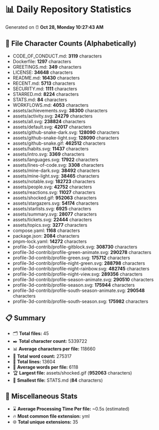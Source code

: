 # 📊 Daily Repository Statistics
Generated on ⏰ **Oct 28, Monday 10:27:43 AM**

## 📂 File Character Counts (Alphabetically)
- CODE_OF_CONDUCT.md: **3119** characters
- Dockerfile: **1297** characters
- GREETINGS.md: **349** characters
- LICENSE: **34648** characters
- README.md: **16430** characters
- RECENT.md: **5713** characters
- SECURITY.md: **1111** characters
- STARRED.md: **8224** characters
- STATS.md: **84** characters
- WORKFLOWS.md: **4053** characters
- assets/achievements.svg: **38300** characters
- assets/activity.svg: **24279** characters
- assets/all.svg: **238824** characters
- assets/default.svg: **42017** characters
- assets/github-snake-dark.svg: **128090** characters
- assets/github-snake-light.svg: **128090** characters
- assets/github-snake.gif: **462512** characters
- assets/habits.svg: **11437** characters
- assets/intro.svg: **3369** characters
- assets/languages.svg: **17922** characters
- assets/lines-of-code.svg: **3308** characters
- assets/mine-dark.svg: **38492** characters
- assets/mine-light.svg: **38465** characters
- assets/notable.svg: **182723** characters
- assets/people.svg: **42752** characters
- assets/reactions.svg: **11027** characters
- assets/shocked.gif: **952063** characters
- assets/stargazers.svg: **54174** characters
- assets/starlists.svg: **6925** characters
- assets/summary.svg: **28077** characters
- assets/tickets.svg: **22444** characters
- assets/topics.svg: **3277** characters
- compose.yaml: **1168** characters
- package.json: **2084** characters
- pnpm-lock.yaml: **14272** characters
- profile-3d-contrib/profile-gitblock.svg: **308730** characters
- profile-3d-contrib/profile-green-animate.svg: **290278** characters
- profile-3d-contrib/profile-green.svg: **175712** characters
- profile-3d-contrib/profile-night-green.svg: **288798** characters
- profile-3d-contrib/profile-night-rainbow.svg: **482745** characters
- profile-3d-contrib/profile-night-view.svg: **289356** characters
- profile-3d-contrib/profile-season-animate.svg: **290510** characters
- profile-3d-contrib/profile-season.svg: **175944** characters
- profile-3d-contrib/profile-south-season-animate.svg: **290548** characters
- profile-3d-contrib/profile-south-season.svg: **175982** characters

## 📋 Summary
- 🗂️ **Total files:** 45
- ✒️ **Total character count:** 5339722
- 📊 **Average characters per file:** 118660
- 📝 **Total word count:** 275317
- 🧾 **Total lines:** 13604
- 📐 **Average words per file:** 6118
- 🏆 **Largest file:** assets/shocked.gif (**952063** characters)
- 🥉 **Smallest file:** STATS.md (**84** characters)

## 🌟 Miscellaneous Stats
- ⌛ **Average Processing Time Per file:** ~0.5s (estimated)
- 🔥 **Most common file extension:** yml
- 🌐 **Total unique extensions:** 35
